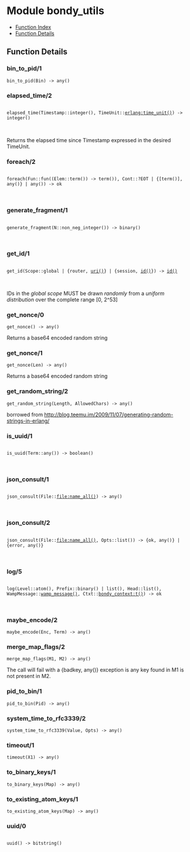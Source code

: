 

# Module bondy_utils #
* [Function Index](#index)
* [Function Details](#functions)

<a name="functions"></a>

## Function Details ##

<a name="bin_to_pid-1"></a>

### bin_to_pid/1 ###

`bin_to_pid(Bin) -> any()`

<a name="elapsed_time-2"></a>

### elapsed_time/2 ###

<pre><code>
elapsed_time(Timestamp::integer(), TimeUnit::<a href="erlang.md#type-time_unit">erlang:time_unit()</a>) -&gt; integer()
</code></pre>
<br />

Returns the elapsed time since Timestamp expressed in the
desired TimeUnit.

<a name="foreach-2"></a>

### foreach/2 ###

<pre><code>
foreach(Fun::fun((Elem::term()) -&gt; term()), Cont::?EOT | {[term()], any()} | any()) -&gt; ok
</code></pre>
<br />

<a name="generate_fragment-1"></a>

### generate_fragment/1 ###

<pre><code>
generate_fragment(N::non_neg_integer()) -&gt; binary()
</code></pre>
<br />

<a name="get_id-1"></a>

### get_id/1 ###

<pre><code>
get_id(Scope::global | {router, <a href="#type-uri">uri()</a>} | {session, <a href="#type-id">id()</a>}) -&gt; <a href="#type-id">id()</a>
</code></pre>
<br />

IDs in the _global scope_ MUST be drawn _randomly_ from a _uniform
distribution_ over the complete range [0, 2^53]

<a name="get_nonce-0"></a>

### get_nonce/0 ###

`get_nonce() -> any()`

Returns a base64 encoded random string

<a name="get_nonce-1"></a>

### get_nonce/1 ###

`get_nonce(Len) -> any()`

Returns a base64 encoded random string

<a name="get_random_string-2"></a>

### get_random_string/2 ###

`get_random_string(Length, AllowedChars) -> any()`

borrowed from
http://blog.teemu.im/2009/11/07/generating-random-strings-in-erlang/

<a name="is_uuid-1"></a>

### is_uuid/1 ###

<pre><code>
is_uuid(Term::any()) -&gt; boolean()
</code></pre>
<br />

<a name="json_consult-1"></a>

### json_consult/1 ###

<pre><code>
json_consult(File::<a href="file.md#type-name_all">file:name_all()</a>) -&gt; any()
</code></pre>
<br />

<a name="json_consult-2"></a>

### json_consult/2 ###

<pre><code>
json_consult(File::<a href="file.md#type-name_all">file:name_all()</a>, Opts::list()) -&gt; {ok, any()} | {error, any()}
</code></pre>
<br />

<a name="log-5"></a>

### log/5 ###

<pre><code>
log(Level::atom(), Prefix::binary() | list(), Head::list(), WampMessage::<a href="#type-wamp_message">wamp_message()</a>, Ctxt::<a href="bondy_context.md#type-t">bondy_context:t()</a>) -&gt; ok
</code></pre>
<br />

<a name="maybe_encode-2"></a>

### maybe_encode/2 ###

`maybe_encode(Enc, Term) -> any()`

<a name="merge_map_flags-2"></a>

### merge_map_flags/2 ###

`merge_map_flags(M1, M2) -> any()`

The call will fail with a {badkey, any()} exception is any key found in M1
is not present in M2.

<a name="pid_to_bin-1"></a>

### pid_to_bin/1 ###

`pid_to_bin(Pid) -> any()`

<a name="system_time_to_rfc3339-2"></a>

### system_time_to_rfc3339/2 ###

`system_time_to_rfc3339(Value, Opts) -> any()`

<a name="timeout-1"></a>

### timeout/1 ###

`timeout(X1) -> any()`

<a name="to_binary_keys-1"></a>

### to_binary_keys/1 ###

`to_binary_keys(Map) -> any()`

<a name="to_existing_atom_keys-1"></a>

### to_existing_atom_keys/1 ###

`to_existing_atom_keys(Map) -> any()`

<a name="uuid-0"></a>

### uuid/0 ###

<pre><code>
uuid() -&gt; bitstring()
</code></pre>
<br />

